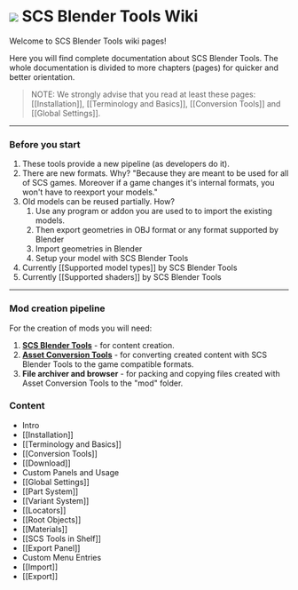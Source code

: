 # ![](https://github.com/SCSSoftware/BlenderTools/blob/master/addon/io_scs_tools/ui/icons/.icon_scs_bt_logo.png?raw=true) SCS Blender Tools Wiki
Welcome to SCS Blender Tools wiki pages!

Here you will find complete documentation about SCS Blender Tools. The whole documentation is divided to more chapters (pages) for quicker and better orientation.

> NOTE: We strongly advise that you read at least these pages: [[Installation]], [[Terminology and Basics]], [[Conversion Tools]] and [[Global Settings]].


***

### Before you start

1. These tools provide a new pipeline (as developers do it).
2. There are new formats. Why? "Because they are meant to be used for all of SCS games. Moreover if a game changes it's internal formats, you won't have to reexport your models."
3. Old models can be reused partially. How? 
   1. Use any program or addon you are used to to import the existing models. 
   2. Then export geometries in OBJ format or any format supported by Blender
   3. Import geometries in Blender
   4. Setup your model with SCS Blender Tools 
4. Currently [[Supported model types]] by SCS Blender Tools
5. Currently [[Supported shaders]] by SCS Blender Tools


***


### Mod creation pipeline

For the creation of mods you will need:

1. **[SCS Blender Tools](https://github.com/SCSSoftware/BlenderTools/wiki/Download)** - for content creation.
2. **[Asset Conversion Tools](https://github.com/SCSSoftware/BlenderTools/wiki/Conversion-Tools)** - for converting created content with SCS Blender Tools to the game compatible formats.
3. **File archiver and browser** - for packing and copying files created with Asset Conversion Tools to the "mod" folder.


### Content

* Intro
 * [[Installation]]
 * [[Terminology and Basics]]
 * [[Conversion Tools]]
* [[Download]]
* Custom Panels and Usage
 * [[Global Settings]]
 * [[Part System]]
 * [[Variant System]]
 * [[Locators]]
 * [[Root Objects]]
 * [[Materials]]
 * [[SCS Tools in Shelf]]
 * [[Export Panel]]
* Custom Menu Entries
 * [[Import]]
 * [[Export]]